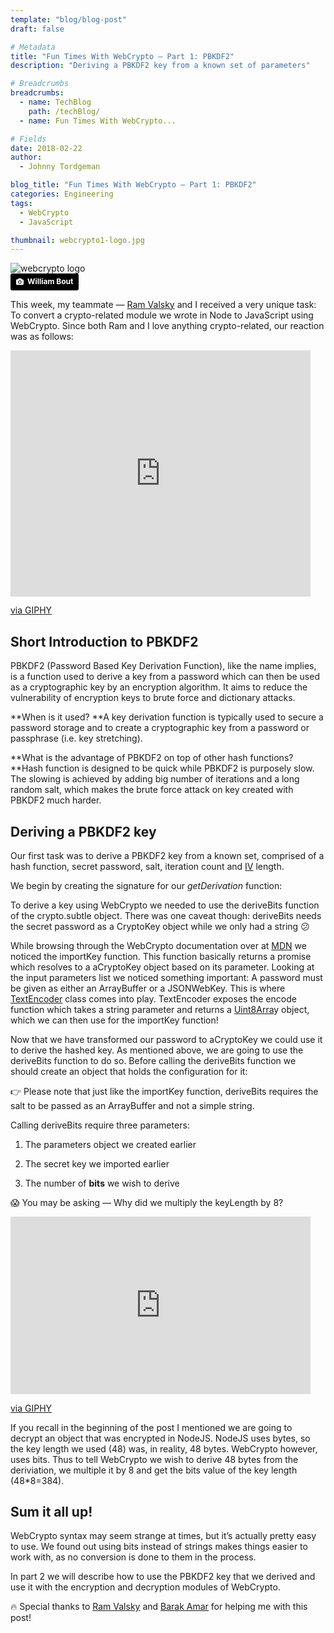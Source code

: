 ```yaml
---
template: "blog/blog-post"
draft: false

# Metadata
title: "Fun Times With WebCrypto — Part 1: PBKDF2"
description: "Deriving a PBKDF2 key from a known set of parameters"

# Breadcrumbs
breadcrumbs:
  - name: TechBlog
    path: /techBlog/
  - name: Fun Times With WebCrypto...

# Fields
date: 2018-02-22
author:
  - Johnny Tordgeman

blog_title: "Fun Times With WebCrypto — Part 1: PBKDF2"
categories: Engineering
tags:
  - WebCrypto
  - JavaScript

thumbnail: webcrypto1-logo.jpg
---
```


![webcrypto logo](/assets/images/blog/webcrypto1-logo.jpg)<br>
<a style="background-color:black;color:white;text-decoration:none;padding:4px 6px;font-family:-apple-system, BlinkMacSystemFont, &quot;San Francisco&quot;, &quot;Helvetica Neue&quot;, Helvetica, Ubuntu, Roboto, Noto, &quot;Segoe UI&quot;, Arial, sans-serif;font-size:12px;font-weight:bold;line-height:1.2;display:inline-block;border-radius:3px;" href="https://unsplash.com/@williambout?utm_medium=referral&amp;utm_campaign=photographer-credit&amp;utm_content=creditBadge" target="_blank" rel="noopener noreferrer" title="Download free do whatever you want high-resolution photos from William Bout"><span style="display:inline-block;padding:2px 3px;"><svg xmlns="http://www.w3.org/2000/svg" style="height:12px;width:auto;position:relative;vertical-align:middle;top:-1px;fill:white;" viewBox="0 0 32 32"><title>unsplash-logo</title><path d="M20.8 18.1c0 2.7-2.2 4.8-4.8 4.8s-4.8-2.1-4.8-4.8c0-2.7 2.2-4.8 4.8-4.8 2.7.1 4.8 2.2 4.8 4.8zm11.2-7.4v14.9c0 2.3-1.9 4.3-4.3 4.3h-23.4c-2.4 0-4.3-1.9-4.3-4.3v-15c0-2.3 1.9-4.3 4.3-4.3h3.7l.8-2.3c.4-1.1 1.7-2 2.9-2h8.6c1.2 0 2.5.9 2.9 2l.8 2.4h3.7c2.4 0 4.3 1.9 4.3 4.3zm-8.6 7.5c0-4.1-3.3-7.5-7.5-7.5-4.1 0-7.5 3.4-7.5 7.5s3.3 7.5 7.5 7.5c4.2-.1 7.5-3.4 7.5-7.5z"></path></svg></span><span style="display:inline-block;padding:2px 3px;">William Bout</span></a>

This week, my teammate — [Ram Valsky](https://medium.com/@ram_37412) and I received a very unique task: To convert a crypto-related module we wrote in Node to JavaScript using WebCrypto. Since both Ram and I love anything crypto-related, our reaction was as follows:

<div style="left: 0px; width: 100%; max-width: 480px; height: 0px; position: relative; padding-bottom: 78.125%;">
<iframe src="https://giphy.com/embed/5GoVLqeAOo6PK" style="top: 0px; left: 0px; width: 100%; height: 100%; position: absolute;" frameBorder="0" class="giphy-embed" allowFullScreen></iframe>
</div>
<p><a href="https://giphy.com/gifs/excited-screaming-jonah-hill-5GoVLqeAOo6PK">via GIPHY</a></p>

## Short Introduction to PBKDF2

PBKDF2 (Password Based Key Derivation Function), like the name implies, is a function used to derive a key from a password which can then be used as a cryptographic key by an encryption algorithm. It aims to reduce the vulnerability of encryption keys to brute force and dictionary attacks.

**When is it used?
**A key derivation function is typically used to secure a password storage and to create a cryptographic key from a password or passphrase (i.e. key stretching).

**What is the advantage of PBKDF2 on top of other hash functions?
**Hash function is designed to be quick while PBKDF2 is purposely slow. The slowing is achieved by adding big number of iterations and a long random salt, which makes the brute force attack on key created with PBKDF2 much harder.

## Deriving a PBKDF2 key

Our first task was to derive a PBKDF2 key from a known set, comprised of a hash function, secret password, salt, iteration count and [IV](https://en.wikipedia.org/wiki/Initialization_vector) length.

We begin by creating the signature for our _getDerivation_ function:

<script src="https://gist.github.com/pxjohnny/91a27b737f37439798a274f7bc50df98.js"></script>

To derive a key using WebCrypto we needed to use the deriveBits function of the crypto.subtle object. There was one caveat though: deriveBits needs the secret password as a CryptoKey object while we only had a string 😕

While browsing through the WebCrypto documentation over at [MDN](https://developer.mozilla.org/en-US/docs/Web/API/Web_Crypto_API) we noticed the importKey function. This function basically returns a promise which resolves to a aCryptoKey object based on its parameter. Looking at the input parameters list we noticed something important: A password must be given as either an ArrayBuffer or a JSONWebKey. This is where [TextEncoder](https://developer.mozilla.org/en-US/docs/Web/API/TextEncoder/encode) class comes into play. TextEncoder exposes the encode function which takes a string parameter and returns a [Uint8Arra](https://developer.mozilla.org/en-US/docs/Web/JavaScript/Typed_arrays/Uint8Array)y object, which we can then use for the importKey function!

<script src="https://gist.github.com/pxjohnny/7239e29848bb39fed32e77422520af78.js"></script>

Now that we have transformed our password to aCryptoKey we could use it to derive the hashed key. As mentioned above, we are going to use the deriveBits function to do so. Before calling the deriveBits function we should create an object that holds the configuration for it:

<script src="https://gist.github.com/pxjohnny/9a7e9f61201cd3148729207612830e77.js"></script>

👉 Please note that just like the importKey function, deriveBits requires the salt to be passed as an ArrayBuffer and not a simple string.

Calling deriveBits require three parameters:

1. The parameters object we created earlier

1. The secret key we imported earlier

1. The number of **bits** we wish to derive

<script src="https://gist.github.com/pxjohnny/2177a234578eddc56a917c42ee12c30e.js"></script>

😱 You may be asking — Why did we multiply the keyLength by 8?

<div style="left: 0px; width: 100%; max-width: 480px; height: 0px; position: relative; padding-bottom: 56.25%;">
<iframe src="https://giphy.com/embed/9lMoyThpKynde" style="top: 0px; left: 0px; width: 100%; height: 100%; position: absolute;" frameBorder="0" class="giphy-embed" allowFullScreen></iframe>
</div>
<p><a href="https://giphy.com/gifs/adventure-time-math-finn-the-human-9lMoyThpKynde">via GIPHY</a></p>

If you recall in the beginning of the post I mentioned we are going to decrypt an object that was encrypted in NodeJS. NodeJS uses bytes, so the key length we used (48) was, in reality, 48 bytes.
WebCrypto however, uses bits. Thus to tell WebCrypto we wish to derive 48 bytes from the deriviation, we multiple it by 8 and get the bits value of the key length (48\*8=384).

## Sum it all up!

WebCrypto syntax may seem strange at times, but it’s actually pretty easy to use. We found out using bits instead of strings makes things easier to work with, as no conversion is done to them in the process.

In part 2 we will describe how to use the PBKDF2 key that we derived and use it with the encryption and decryption modules of WebCrypto.

🔥 Special thanks to [Ram Valsky](https://medium.com/@ram_37412) and [Barak Amar](https://medium.com/@nopcoder) for helping me with this post!
